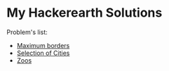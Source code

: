# My Hackerearth Solutions

Problem's list:

* [Maximum borders](https://www.hackerearth.com/problem/algorithm/maximum-border-9767e14c/)
* [Selection of Cities](https://www.hackerearth.com/problem/algorithm/selection-of-cities-2/)
* [Zoos](https://www.hackerearth.com/problem/algorithm/is-zoo-f6f309e7/)
